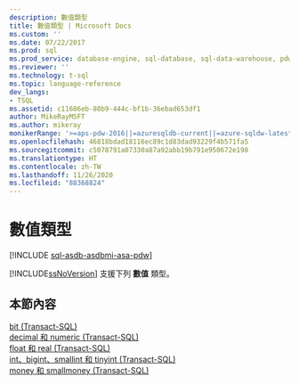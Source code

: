 ```yaml
---
description: 數值類型
title: 數值類型 | Microsoft Docs
ms.custom: ''
ms.date: 07/22/2017
ms.prod: sql
ms.prod_service: database-engine, sql-database, sql-data-warehouse, pdw
ms.reviewer: ''
ms.technology: t-sql
ms.topic: language-reference
dev_langs:
- TSQL
ms.assetid: c11686eb-80b9-444c-bf1b-36ebad653df1
author: MikeRayMSFT
ms.author: mikeray
monikerRange: '>=aps-pdw-2016||=azuresqldb-current||=azure-sqldw-latest||>=sql-server-2016||=sqlallproducts-allversions||>=sql-server-linux-2017||=azuresqldb-mi-current'
ms.openlocfilehash: 46818bdad18116ec89c1d83dad93229f4b571fa5
ms.sourcegitcommit: c5078791a07330a87a92abb19b791e950672e198
ms.translationtype: HT
ms.contentlocale: zh-TW
ms.lasthandoff: 11/26/2020
ms.locfileid: "88368824"
---
```

# <a name="numeric-types"></a>數值類型
[!INCLUDE [sql-asdb-asdbmi-asa-pdw](../../includes/applies-to-version/sql-asdb-asdbmi-asa-pdw.md)]

[!INCLUDE[ssNoVersion](../../includes/ssnoversion-md.md)] 支援下列 **數值** 類型。
  
## <a name="in-this-section"></a>本節內容

[bit &#40;Transact-SQL&#41;](../../t-sql/data-types/bit-transact-sql.md)  
[decimal 和 numeric &#40;Transact-SQL&#41;](../../t-sql/data-types/decimal-and-numeric-transact-sql.md)  
[float 和 real &#40;Transact-SQL&#41;](../../t-sql/data-types/float-and-real-transact-sql.md)  
[int、bigint、smallint 和 tinyint &#40;Transact-SQL&#41;](../../t-sql/data-types/int-bigint-smallint-and-tinyint-transact-sql.md)  
[money 和 smallmoney &#40;Transact-SQL&#41;](../../t-sql/data-types/money-and-smallmoney-transact-sql.md)
